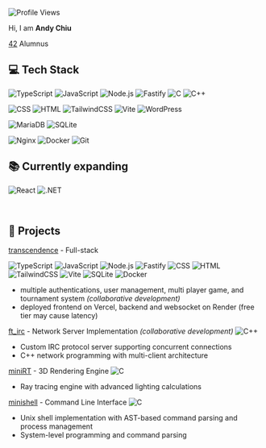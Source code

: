 ![Profile Views](https://komarev.com/ghpvc/?username=andychiu3)

Hi, I am **Andy Chiu** 

[42](https://42.fr/) Alumnus

## 💻 Tech Stack

![TypeScript](https://img.shields.io/badge/TypeScript-3178C6?logo=typescript&logoColor=white&style=flat)
![JavaScript](https://img.shields.io/badge/JavaScript-F7DF1E?logo=javascript&logoColor=black&style=flat)
![Node.js](https://img.shields.io/badge/Node.js-339933?logo=node.js&logoColor=white&style=flat)
![Fastify](https://img.shields.io/badge/Fastify-000000?logo=fastify&logoColor=white&style=flat)
![C](https://img.shields.io/badge/C-A8B9CC?logo=c&logoColor=black&style=flat)
![C++](https://img.shields.io/badge/C++-00599C?logo=c%2B%2B&logoColor=white&style=flat)

![CSS](https://img.shields.io/badge/CSS-1572B6?logo=css3&logoColor=white&style=flat)
![HTML](https://img.shields.io/badge/HTML-E34F26?logo=html5&logoColor=white&style=flat)
![TailwindCSS](https://img.shields.io/badge/TailwindCSS-38B2AC?logo=tailwindcss&logoColor=white&style=flat)
![Vite](https://img.shields.io/badge/Vite-646CFF?logo=vite&logoColor=white&style=flat)
![WordPress](https://img.shields.io/badge/WordPress-21759B?logo=wordpress&logoColor=white&style=flat)

![MariaDB](https://img.shields.io/badge/MariaDB-003545?logo=mariadb&logoColor=white&style=flat)
![SQLite](https://img.shields.io/badge/SQLite-003B57?logo=sqlite&logoColor=white&style=flat)

![Nginx](https://img.shields.io/badge/Nginx-009639?logo=nginx&logoColor=white&style=flat)
![Docker](https://img.shields.io/badge/Docker-2496ED?logo=docker&logoColor=white&style=flat)
![Git](https://img.shields.io/badge/Git-F05032?logo=git&logoColor=white&style=flat)

## 📚 Currently expanding

![React](https://img.shields.io/badge/React-61DAFB?logo=react&logoColor=black&style=flat)
![.NET](https://img.shields.io/badge/.NET-512BD4?logo=dotnet&logoColor=white&style=flat)

<br>

## 💼 Projects

[transcendence](https://authplay.vercel.app) - Full-stack

![TypeScript](https://img.shields.io/badge/TypeScript-3178C6?logo=typescript&logoColor=white&style=flat)
![JavaScript](https://img.shields.io/badge/JavaScript-F7DF1E?logo=javascript&logoColor=black&style=flat)
![Node.js](https://img.shields.io/badge/Node.js-339933?logo=node.js&logoColor=white&style=flat)
![Fastify](https://img.shields.io/badge/Fastify-000000?logo=fastify&logoColor=white&style=flat)
![CSS](https://img.shields.io/badge/CSS-1572B6?logo=css3&logoColor=white&style=flat)
![HTML](https://img.shields.io/badge/HTML-E34F26?logo=html5&logoColor=white&style=flat)
![TailwindCSS](https://img.shields.io/badge/TailwindCSS-38B2AC?logo=tailwindcss&logoColor=white&style=flat)
![Vite](https://img.shields.io/badge/Vite-646CFF?logo=vite&logoColor=white&style=flat)
![SQLite](https://img.shields.io/badge/SQLite-003B57?logo=sqlite&logoColor=white&style=flat)
![Docker](https://img.shields.io/badge/Docker-2496ED?logo=docker&logoColor=white&style=flat)

- multiple authentications, user management, multi player game, and tournament system *(collaborative development)*
- deployed frontend on Vercel, backend and websocket on Render (free tier may cause latency)

[ft_irc](https://github.com/andychiu3/ft_irc) - Network Server Implementation *(collaborative development)*
![C++](https://img.shields.io/badge/C++-00599C?logo=c%2B%2B&logoColor=white&style=flat)
- Custom IRC protocol server supporting concurrent connections
- C++ network programming with multi-client architecture

[miniRT](https://github.com/andychiu3/miniRT) - 3D Rendering Engine
![C](https://img.shields.io/badge/C-A8B9CC?logo=c&logoColor=black&style=flat)
- Ray tracing engine with advanced lighting calculations

[minishell](https://github.com/andychiu3/minishell) - Command Line Interface
![C](https://img.shields.io/badge/C-A8B9CC?logo=c&logoColor=black&style=flat)
- Unix shell implementation with AST-based command parsing and process management
- System-level programming and command parsing













